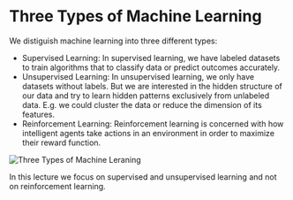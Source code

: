 # Three Types of Machine Learning

We distiguish machine learning into three different types:

- Supervised Learning: In supervised learning, we have labeled datasets to train algorithms that to classify data or predict outcomes accurately.
- Unsupervised Learning: In unsupervised learning, we only have datasets without labels. But we are interested in the hidden structure of our data and try to learn hidden patterns exclusively from unlabeled data. E.g. we could cluster the data or reduce the dimension of its features.
- Reinforcement Learning: Reinforcement learning is concerned with how intelligent agents take actions in an environment in order to maximize their reward function.

![Three Types of Machine Leraning](Three_Types_of_Machine_Learning.png)

In this lecture we focus on supervised and unsupervised learning and not on reinforcement learning.
